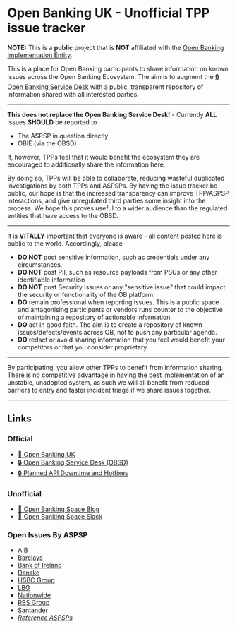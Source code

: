 # Open Banking UK - Unofficial TPP issue tracker

**NOTE:** This is a **public** project that is **NOT** affiliated with the [Open Banking Implementation Entity](https://www.openbanking.org.uk/).

This is a place for Open Banking participants to share information on known issues across the Open Banking Ecosystem. The aim is to augment the [:lock: Open Banking Service Desk](https://openbanking.atlassian.net/servicedesk/customer/portal/1) with a public, transparent repository of information shared with all interested parties.

---

**This does not replace the Open Banking Service Desk!** - Currently **ALL** issues **SHOULD** be reported to

* The ASPSP in question directly
* OBIE (via the OBSD)

If, however, TPPs feel that it would benefit the ecosystem they are encouraged to additionally share the information here. 

By doing so, TPPs will be able to collaborate, reducing wasteful duplicated investigations by both TPPs and ASPSPs. By having the issue tracker be public, our hope is that the increased transparency can improve TPP/ASPSP interactions, and give unregulated third parties some insight into the process. We hope this proves useful to a wider audience than the regulated entities that have access to the OBSD.

---

It is **VITALLY** important that everyone is aware - all content posted here is public to the world. Accordingly, please

* **DO NOT** post sensitive information, such as credentials under any circumstances.
* **DO NOT** post PII, such as resource payloads from PSUs or any other identifiable information
* **DO NOT** post Security Issues or any "sensitive issue" that could impact the security or functionality of the OB platform. 
* **DO** remain professional when reporting issues. This is a public space and antagonising participants or vendors runs counter to the objective of maintaining a repository of actionable information.
* **DO** act in good faith. The aim is to create a repository of known issues/defects/events across OB, not to push any particular agenda.
* **DO** redact or avoid sharing information that you feel would benefit your competitors or that you consider proprietary.

---

By participating, you allow other TPPs to benefit from information sharing. There is no competitive advantage in having the best implementation of an unstable, unadopted system, as such we will all benefit from reduced barriers to entry and faster incident triage if we share issues together. 

---

## Links

### Official

* [:bank: Open Banking UK](https://www.openbanking.org.uk/)
* [:lock: Open Banking Service Desk (OBSD)](https://openbanking.atlassian.net/servicedesk/)
* [:lock: Planned API Downtime and Hotfixes](https://openbanking.atlassian.net/wiki/spaces/DZ/pages/441614754/Planned+API+Downtime+and+Hotfixes)

### Unofficial

* [:page_with_curl: Open Banking Space Blog](https://blog.openbanking.space)
* [:speech_balloon: Open Banking Space Slack](http://signup.openbanking.space/)

### Open Issues By ASPSP

* [AIB](https://github.com/openbankingspace/tpp-issues/issues?q=is%3Aopen+is%3Aissue+label%3Aaspsp%3Aaib)
* [Barclays](https://github.com/openbankingspace/tpp-issues/issues?q=is%3Aopen+is%3Aissue+label%3Aaspsp%3Abarclays)
* [Bank of Ireland](https://github.com/openbankingspace/tpp-issues/issues?q=is%3Aopen+is%3Aissue+label%3Aaspsp%3Aboi)
* [Danske](https://github.com/openbankingspace/tpp-issues/issues?q=is%3Aopen+is%3Aissue+label%3Aaspsp%3Adanske)
* [HSBC Group](https://github.com/openbankingspace/tpp-issues/issues?q=is%3Aopen+is%3Aissue+label%3Aaspsp%3Ahsbcg)
* [LBG](https://github.com/openbankingspace/tpp-issues/issues?q=is%3Aopen+is%3Aissue+label%3Aaspsp%3Albg)
* [Nationwide](https://github.com/openbankingspace/tpp-issues/issues?q=is%3Aopen+is%3Aissue+label%3Aaspsp%3Anationwide)
* [RBS Group](https://github.com/openbankingspace/tpp-issues/issues?q=is%3Aopen+is%3Aissue+label%3Aaspsp%3Arbsg)
* [Santander](https://github.com/openbankingspace/tpp-issues/issues?q=is%3Aopen+is%3Aissue+label%3Aaspsp%3Asantander)
* [_Reference ASPSPs_](https://github.com/openbankingspace/tpp-issues/issues?q=is%3Aopen+is%3Aissue+label%3Aaspsp%3Areference)
